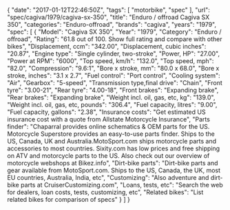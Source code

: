 {
    "date": "2017-01-12T22:46:50Z",
    "tags": [
        "motorbike",
        "spec"
    ],
    "url": "spec\/cagiva\/1979\/cagiva-sx-350",
    "title": "Enduro \/ offroad Cagiva SX 350",
    "categories": "Enduro-offroad",
    "brands": "cagiva",
    "years": "1979",
    "spec": [
        {
            "Model": "Cagiva SX 350",
            "Year": "1979",
            "Category": "Enduro \/ offroad",
            "Rating": "61.8 out of 100. Show full rating and compare with other bikes",
            "Displacement, ccm": "342.00",
            "Displacement, cubic inches": "20.87",
            "Engine type": "Single cylinder, two-stroke",
            "Power, HP": "27.00",
            "Power at RPM": "6000",
            "Top speed, km\/h": "132.0",
            "Top speed, mph": "82.0",
            "Compression": "9.6:1",
            "Bore x stroke, mm": "80.0 x 68.0",
            "Bore x stroke, inches": "3.1 x 2.7",
            "Fuel control": "Port control",
            "Cooling system": "Air",
            "Gearbox": "5-speed",
            "Transmission type,final drive": "Chain",
            "Front tyre": "3.00-21",
            "Rear tyre": "4.00-18",
            "Front brakes": "Expanding brake",
            "Rear brakes": "Expanding brake",
            "Weight incl. oil, gas, etc, kg": "139.0",
            "Weight incl. oil, gas, etc, pounds": "306.4",
            "Fuel capacity, litres": "9.00",
            "Fuel capacity, gallons": "2.38",
            "Insurance costs": "Get estimated US insurance cost with a quote from Allstate Motorcycle Insurance",
            "Parts finder": "Chaparral provides online schematics & OEM parts for the US.   Motorcycle Superstore provides an easy-to-use parts finder. Ships to the US, Canada, UK and Australia.MotoSport.com ships motorcycle parts and accessories to most countries.    Sixity.com has low prices and free shipping on ATV and motorcycle parts to the US. Also check out our overview of motorcycle webshops at Bikez.info",
            "Dirt-bike parts": "Dirt-bike parts and gear available from MotoSport.com. Ships to the US, Canada, the UK, most EU countries, Australia, India, etc",
            "Customizing": "Also adventure and dirt-bike parts at CruiserCustomizing.com",
            "Loans, tests, etc": "Search the web for dealers, loan costs, tests, customizing, etc",
            "Related bikes": "List related bikes for comparison of specs"
        }
    ]
}